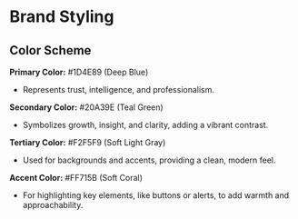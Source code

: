 # Brand Styling

## Color Scheme
**Primary Color:** #1D4E89 (Deep Blue)
- Represents trust, intelligence, and professionalism.

**Secondary Color:** #20A39E (Teal Green)
- Symbolizes growth, insight, and clarity, adding a vibrant contrast.

**Tertiary Color:** #F2F5F9 (Soft Light Gray)
- Used for backgrounds and accents, providing a clean, modern feel.

**Accent Color:** #FF715B (Soft Coral)
- For highlighting key elements, like buttons or alerts, to add warmth and approachability.
